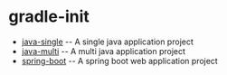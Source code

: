 # gradle-init

* [java-single](java-single)
  -- A single java application project
* [java-multi](java-multi)
  -- A multi java application project
* [spring-boot](spring-boot)
  -- A spring boot web application project
